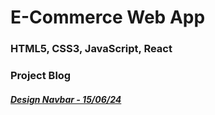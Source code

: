 # E-Commerce Web App

### HTML5, CSS3, JavaScript, React


### Project Blog

##### [Design Navbar - 15/06/24](https://blog.naver.com/detol3953/223480690554)